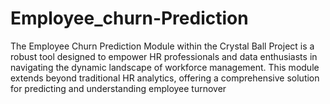 # Employee_churn-Prediction
The Employee Churn Prediction Module within the Crystal Ball Project is a robust tool designed to empower HR professionals and data enthusiasts in navigating the dynamic landscape of workforce management. This module extends beyond traditional HR analytics, offering a comprehensive solution for predicting and understanding employee turnover
